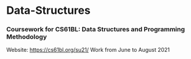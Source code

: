 # Data-Structures
### Coursework for CS61BL: Data Structures and Programming Methodology
Website: https://cs61bl.org/su21/
Work from June to August 2021
